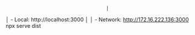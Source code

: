                                          │
   │   - Local:    http://localhost:3000        │
   │   - Network:  http://172.16.222.136:3000
   npx serve dist